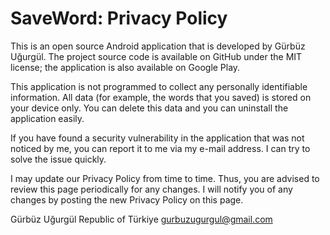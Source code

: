 # SaveWord: Privacy Policy

This is an open source Android application that is developed by Gürbüz Uğurgül. The project source code is available on GitHub under the MIT license; the application is also available on Google Play.

This application is not programmed to collect any personally identifiable information. All data (for example, the words that you saved) is stored on your device only. You can delete this data and you can uninstall the application easily.

If you have found a security vulnerability in the application that was not noticed by me, you can report it to me via my e-mail address. I can try to solve the issue quickly.

I may update our Privacy Policy from time to time. Thus, you are advised to review this page periodically for any changes. I will notify you of any changes by posting the new Privacy Policy on this page.

Gürbüz Uğurgül
Republic of Türkiye
gurbuzugurgul@gmail.com